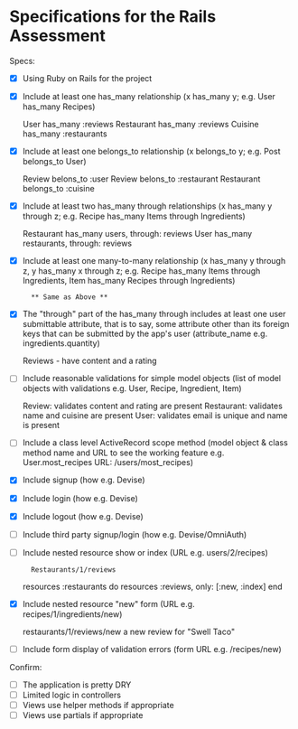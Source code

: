 # Specifications for the Rails Assessment

Specs:
- [x] Using Ruby on Rails for the project
- [x] Include at least one has_many relationship (x has_many y; e.g. User has_many Recipes) 

	User        has_many :reviews 
	Restaurant 	has_many :reviews 
    Cuisine     has_many :restaurants

- [x] Include at least one belongs_to relationship (x belongs_to y; e.g. Post belongs_to User)

    Review 	    belons_to :user 
    Review 	    belons_to :restaurant
    Restaurant  belongs_to :cuisine

- [x] Include at least two has_many through relationships (x has_many y through z; e.g. Recipe has_many Items through Ingredients)

	Restaurant 	has_many users, through: reviews
	User 		has_many restaurants, through: reviews

- [x] Include at least one many-to-many relationship (x has_many y through z, y has_many x through z; e.g. Recipe has_many Items through Ingredients, Item has_many Recipes through Ingredients)

        ** Same as Above **

- [x] The "through" part of the has_many through includes at least one user submittable attribute, that is to say, some attribute other than its foreign keys that can be submitted by the app's user (attribute_name e.g. ingredients.quantity)
    
    Reviews - have content and a rating

- [ ] Include reasonable validations for simple model objects (list of model objects with validations e.g. User, Recipe, Ingredient, Item)

	Review:     validates content and rating are present
	Restaurant: validates name and cuisine are present
	User:       validates email is unique and name is present

- [ ] Include a class level ActiveRecord scope method (model object & class method name and URL to see the working feature e.g. User.most_recipes URL: /users/most_recipes)

- [x] Include signup (how e.g. Devise)
- [x] Include login (how e.g. Devise)
- [x] Include logout (how e.g. Devise)

- [ ] Include third party signup/login (how e.g. Devise/OmniAuth)

- [ ] Include nested resource show or index (URL e.g. users/2/recipes)
	
        Restaurants/1/reviews

  resources :restaurants do 
    resources :reviews, only: [:new, :index]
  end

- [x] Include nested resource "new" form (URL e.g. recipes/1/ingredients/new)
	
    restaurants/1/reviews/new
    a new review for "Swell Taco"

- [ ] Include form display of validation errors (form URL e.g. /recipes/new)


Confirm:
- [ ] The application is pretty DRY
- [ ] Limited logic in controllers
- [ ] Views use helper methods if appropriate
- [ ] Views use partials if appropriate